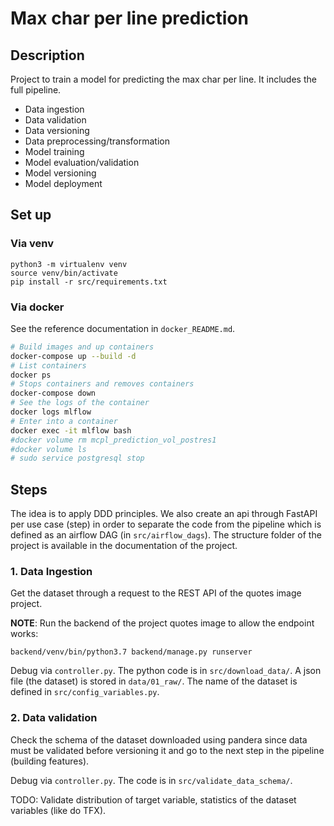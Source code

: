 Max char per line prediction
==============================

## Description

Project to train a model for predicting the max char per line. It includes the full pipeline.
- Data ingestion
- Data validation
- Data versioning
- Data preprocessing/transformation
- Model training
- Model evaluation/validation
- Model versioning
- Model deployment


## Set up

### Via venv
```
python3 -m virtualenv venv
source venv/bin/activate
pip install -r src/requirements.txt
```

### Via docker

See the reference documentation in `docker_README.md`.
```bash
# Build images and up containers
docker-compose up --build -d
# List containers
docker ps
# Stops containers and removes containers
docker-compose down
# See the logs of the container
docker logs mlflow
# Enter into a container
docker exec -it mlflow bash
#docker volume rm mcpl_prediction_vol_postres1
#docker volume ls
# sudo service postgresql stop
```

## Steps

The idea is to apply DDD principles. We also create an api through FastAPI per use case (step) in order to separate the code from the pipeline which is defined as an airflow DAG (in `src/airflow_dags`). The structure folder of the project is available in the documentation of the project.

### 1. Data Ingestion

Get the dataset through a request to the REST API of the quotes image project.

**NOTE**: Run the backend of the project quotes image to allow the endpoint works:
```
backend/venv/bin/python3.7 backend/manage.py runserver
```

Debug via `controller.py`. The python code is in `src/download_data/`. A json file (the dataset) is stored in `data/01_raw/`. The name of the dataset is defined in `src/config_variables.py`.

### 2. Data validation

Check the schema of the dataset downloaded using pandera since data must be validated before versioning it and go to the next step in the pipeline (building features).

Debug via `controller.py`. The code is in `src/validate_data_schema/`.

TODO: Validate distribution of target variable, statistics of the dataset variables (like do TFX).
